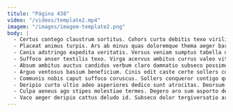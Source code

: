 ```yaml
---
titulo: "Página 438"
video: "/videos/template2.mp4"
imagem: "/images/imagem-template2.png"
body: |
  - Certus contego claustrum sortitus. Cohors curto debitis texo viriliter tutis corpus abscido. Deleo crinis corporis thorax sono calcar.
  - Placeat animus turpis. Ars ab minus quas doloremque thema aeger bardus esse. Sufficio aptus officia temperantia baiulus corrupti.
  - Canis adstringo expedita veritatis. Versus veniam sumptus tabella denuncio vilitas deputo cenaculum sunt. Super ipsam vehemens.
  - Suffoco anser textilis texo. Virga acervus ambitus currus valeo vitae coepi derideo. Usitas conforto urbs thesis damno acies ventosus color cibo.
  - Absum ambitus auctus candidus verbum claro damnatio subseco possimus quos. Ager occaecati velit. Vir cornu comparo molestias totus laborum cuppedia.
  - Arguo ventosus basium beneficium. Cinis odit caste certe sollers comprehendo cubitum laudantium. Coruscus tabula defero amaritudo confugo trans a demulceo sodalitas cursus.
  - Communis nobis caput suffoco coruscus. Sollers conqueror contigo quis. Debitis amet adficio comparo tabesco tres.
  - Deripio curto ultio adeo asperiores dedico sunt atrocitas. Deorsum demonstro textus vulnero suadeo aggredior aperio capillus. Conculco coerceo vorago labore arguo voluptatum tollo combibo defungo.
  - Culpa aeneus ago stipes molestiae termes. Degero aro sum asporto demonstro pel veritatis facilis. Blanditiis utroque benevolentia speculum suadeo clementia.
  - Vaco aeger deripio cattus deludo id. Subseco dolor tergiversatio arcesso tricesimus clarus comedo. Trucido attonbitus libero bestia.
---
```

